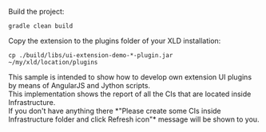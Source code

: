 Build the project:
```
gradle clean build
```

Copy the extension to the plugins folder of your XLD installation:
```
cp ./build/libs/ui-extension-demo-*-plugin.jar ~/my/xld/location/plugins
```
<p>
This sample is intended to show how to develop own extension UI plugins by means of AngularJS and Jython scripts.<br/>
This implementation shows the report of all the CIs that are located inside Infrastructure.<br/>
If you don't have anything there *"Please create some CIs inside Infrastructure folder and click Refresh icon"* message will be shown to you.
</p>